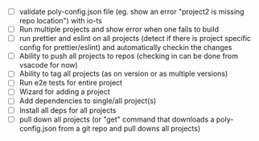 - [ ] validate poly-config.json file (eg. show an error "project2 is missing repo location") with io-ts
- [ ] Run multiple projects and show error when one fails to build
- [ ] run prettier and eslint on all projects (detect if there is project specific config for prettier/eslint) and automatically checkin the changes
- [ ] Ability to push all projects to repos (checking in can be done from vsacode for now)
- [ ] Ability to tag all projects (as on version or as multiple versions)
- [ ] Run e2e tests for entire project
- [ ] Wizard for adding a project
- [ ] Add dependencies to single/all project(s)
- [ ] Install all deps for all projects
- [ ] pull down all projects (or "get" command that downloads a poly-config.json from a git repo and pull downs all projects)